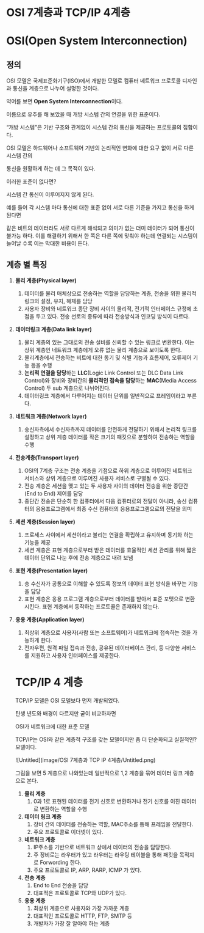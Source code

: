# OSI 7계층과 TCP/IP 4계층

# OSI(Open System Interconnection)

## **정의**

OSI 모델은 국제표준화기구(ISO)에서 개발한 모델로 컴퓨터 네트워크 프로토콜 디자인과 통신을 계층으로 나누어 설명한 것이다.

약어를 보면 **Open System Interconnection**이다. 

이름으로 유추를 해 보았을 때 개방 시스템 간의 연결을 위한 표준이다.

“개방 시스템”은 기반 구조와 관계없이 시스템 간의 통신을 제공하는 프로토콜의 집합이다.

OSI 모델은 하드웨어나 소프트웨어 기반의 논리적인 변화에 대한 요구 없이 서로 다른 시스템 간의

통신을 원활하게 하는 데 그 목적이 있다.

이러한 표준이 없다면?

시스템 간 통신이 이루어지지 않게 된다.

예를 들어 각 시스템 마다 통신에 대한 표준 없이 서로 다른 기준을 가지고 통신을 하게 된다면

같은 비트의 데이터라도 서로 다르게 해석되고 의미가 없는 더미 데이터가 되어 통신이 불가능 하다. 이를 해결하기 위해서 한 쪽은 다른 쪽에 맞춰야 하는데 연결되는 시스템이 늘어날 수록 이는 막대한 비용이 든다.

## 계층 별 특징

1. **물리 계층(Physical layer)**
    1. 데이터를 물리 매체상으로 전송하는 역할을 담당하는 계층, 전송을 위한 물리적 링크의 설정, 유지, 해제를 담당
    2. 사용자 장비와 네트워크 종단 장비 사이의 물리적, 전기적 인터페이스 규정에 초점을 두고 있다. 전송 선로의 종류에 따라 전송방식과 인코딩 방식이 다르다.
    
2. **데이터링크 계층(Data link layer)**
    1. 물리 계층의 있는 그대로의 전송 설비를 신뢰할 수 있는 링크로 변환한다. 이는 상위 계층인 네트워크 계층에게 오류 없는 물리 계층으로 보이도록 한다.
    2. 물리계층에서 전송하는 비트에 대한 동기 및 식별 기능과 흐름제어, 오류제어 기능 등을 수행
    3. **논리적 연결을 담당**하는 **LLC**(Logic Link Control 또는 DLC Data Link Control)와 장비와 장비간의 **물리적인 접속을 담당**하는 **MAC**(Media Access Control) 두 sub 계층으로 나뉘어진다.
    4. 데이터링크 계층에서 다루어지는 데이터 단위를 일반적으로 프레임이라고 부른다.
    
3.  **네트워크 계층(Network layer)**
    1. 송신자측에서 수신자측까지 데이터를 안전하게 전달하기 위해서 논리적 링크를 설정하고 상위 계층 데이터를 작은 크기의 패킷으로 분할하여 전송하는 역할을 수행

1. **전송계층(Transport layer)**
    1. OSI의 7계층 구조는 전송 계층을 기점으로 하위 계층으로 이루어진 네트워크 서비스와 상위 계층으로 이루어진 사용자 서비스로 구별될 수 있다.
    2. 전송 계층은 세션을 맺고 있는 두 사용자 사이의 데이터 전송을 위한 종단간(End to End) 제어를 담당
    3. 종단간 전송은 단순히 한 컴퓨터에서 다음 컴퓨터로의 전달이 아니라, 송신 컴퓨터의 응용프로그램에서 최종 수신 컴퓨터의 응용프로그램으로의 전달을 의미
    
2. **세션 계층(Session layer)**
    1. 프로세스 사이에서 세션이라고 불리는 연결을 확립하고 유지하며 동기화 하는 기능을 제공
    2. 세션 계층은 표현 계층으로부터 받은 데이터를 효율적인 세션 관리를 위해 짧은 데이터 단위로 나눈 후에 전송 계층으로 내려 보냄
    
3. **표현 계층(Presentation layer)**
    1. 송 수신자가 공통으로 이해할 수 있도록 정보의 데이터 표현 방식을 바꾸는 기능을 담당
    2. 표현 계층은 응용 프로그램 계층으로부터 데이터를 받아서 표준 포맷으로 변환시킨다. 표현 계층에서 동작하는 프로토콜은 존재하지 않는다.
    
4. **응용 계층(Application layer)**
    1. 최상위 계층으로 사용자(사람 또는 소프트웨어)가 네트워크에 접속하는 것을 가능하게 한다.
    2. 전자우편, 원격 파일 접속과 전송, 공유된 데이터베이스 관리, 등 다양한 서비스를 지원하고 사용자 인터페이스를 제공한다.
    
    # TCP/IP 4 계층
    
    TCP/IP 모델은 OSI 모델보다 먼저 개발되었다.
    
    탄생 년도와 배경이 다르지만 굳이 비교하자면
    
    OSI가 네트워크에 대한 표준 모델
    
    TCP/IP는 OSI와 같은 계층적 구조를 갖는 모델이지만 좀 더 단순화되고 실질적인? 모델이다.
    
    ![Untitled](image/OSI 7계층과 TCP IP 4계층/Untitled.png)
    
    그림을 보면 5 계층으로 나와있는데 일반적으로 1,2 계층을 묶어 데이터 링크 계층으로 본다.
    
    1. **물리 계층**
        1. 0과 1로 표현된 데이터를 전기 신호로 변환하거나 전기 신호를 이진 데이터로 변환하는 역할을 수행
    2. **데이터 링크 계층**
        1. 장비 간의 데이터를 전송하는 역할, MAC주소를 통해 프레임을 전달한다.
        2. 주요 프로토콜로 이더넷이 있다.
    3. **네트워크 계층**
        1. IP주소를 기반으로 네트워크 상에서 데이터의 전송을 담당한다.
        2. 주 장비로는 라우터가 있고 라우터는 라우팅 테이블을 통해 패킷을 목적지로 Forwording 한다.
        3. 주요 프로토콜로 IP, ARP, RARP, ICMP 가 있다.
    4. **전송 계층**
        1. End to End 전송을 담당
        2. 대표적은 프로토콜로 TCP와 UDP가 있다.
    5. **응용 계층**
        1. 최상위 계층으로 사용자와 가장 가까운 계층
        2. 대표적인 프로토콜로 HTTP, FTP, SMTP 등
        3. 개발자가 가장 잘 알아야 하는 계층